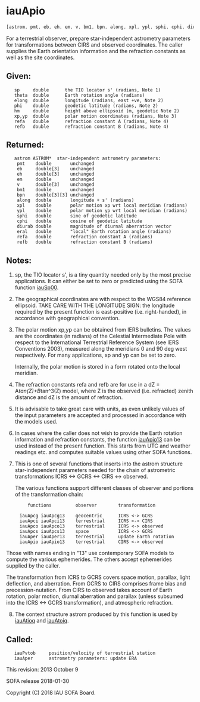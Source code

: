 # iauApio

```js
[astrom, pmt, eb, eh, em, v, bm1, bpn, along, xpl, ypl, sphi, cphi, diurab, eral, refa, refb] = IAU.apio(sp, theta, elong, phi, hm, xp, yp, refa, refb)
```

For a terrestrial observer, prepare star-independent astrometry
parameters for transformations between CIRS and observed
coordinates.  The caller supplies the Earth orientation information
and the refraction constants as well as the site coordinates.

## Given:
```
   sp     double      the TIO locator s' (radians, Note 1)
   theta  double      Earth rotation angle (radians)
   elong  double      longitude (radians, east +ve, Note 2)
   phi    double      geodetic latitude (radians, Note 2)
   hm     double      height above ellipsoid (m, geodetic Note 2)
   xp,yp  double      polar motion coordinates (radians, Note 3)
   refa   double      refraction constant A (radians, Note 4)
   refb   double      refraction constant B (radians, Note 4)
```

## Returned:
```
   astrom ASTROM*  star-independent astrometry parameters:
    pmt    double       unchanged
    eb     double[3]    unchanged
    eh     double[3]    unchanged
    em     double       unchanged
    v      double[3]    unchanged
    bm1    double       unchanged
    bpn    double[3][3] unchanged
    along  double       longitude + s' (radians)
    xpl    double       polar motion xp wrt local meridian (radians)
    ypl    double       polar motion yp wrt local meridian (radians)
    sphi   double       sine of geodetic latitude
    cphi   double       cosine of geodetic latitude
    diurab double       magnitude of diurnal aberration vector
    eral   double       "local" Earth rotation angle (radians)
    refa   double       refraction constant A (radians)
    refb   double       refraction constant B (radians)
```

## Notes:

1) sp, the TIO locator s', is a tiny quantity needed only by the
   most precise applications.  It can either be set to zero or
   predicted using the SOFA function [iauSp00][1].

2) The geographical coordinates are with respect to the WGS84
   reference ellipsoid.  TAKE CARE WITH THE LONGITUDE SIGN:  the
   longitude required by the present function is east-positive
   (i.e. right-handed), in accordance with geographical convention.

3) The polar motion xp,yp can be obtained from IERS bulletins.  The
   values are the coordinates (in radians) of the Celestial
   Intermediate Pole with respect to the International Terrestrial
   Reference System (see IERS Conventions 2003), measured along the
   meridians 0 and 90 deg west respectively.  For many applications,
   xp and yp can be set to zero.

   Internally, the polar motion is stored in a form rotated onto the
   local meridian.

4) The refraction constants refa and refb are for use in a
   dZ = A*tan(Z)+B*tan^3(Z) model, where Z is the observed
   (i.e. refracted) zenith distance and dZ is the amount of
   refraction.

5) It is advisable to take great care with units, as even unlikely
   values of the input parameters are accepted and processed in
   accordance with the models used.

6) In cases where the caller does not wish to provide the Earth
   rotation information and refraction constants, the function
   [iauApio13][2] can be used instead of the present function.  This
   starts from UTC and weather readings etc. and computes suitable
   values using other SOFA functions.

7) This is one of several functions that inserts into the astrom
   structure star-independent parameters needed for the chain of
   astrometric transformations ICRS <-> GCRS <-> CIRS <-> observed.

   The various functions support different classes of observer and
   portions of the transformation chain:

```
        functions         observer        transformation

     iauApcg iauApcg13    geocentric      ICRS <-> GCRS
     iauApci iauApci13    terrestrial     ICRS <-> CIRS
     iauApco iauApco13    terrestrial     ICRS <-> observed
     iauApcs iauApcs13    space           ICRS <-> GCRS
     iauAper iauAper13    terrestrial     update Earth rotation
     iauApio iauApio13    terrestrial     CIRS <-> observed
```

   Those with names ending in "13" use contemporary SOFA models to
   compute the various ephemerides.  The others accept ephemerides
   supplied by the caller.

   The transformation from ICRS to GCRS covers space motion,
   parallax, light deflection, and aberration.  From GCRS to CIRS
   comprises frame bias and precession-nutation.  From CIRS to
   observed takes account of Earth rotation, polar motion, diurnal
   aberration and parallax (unless subsumed into the ICRS <-> GCRS
   transformation), and atmospheric refraction.

8) The context structure astrom produced by this function is used by
   [iauAtioq][14] and [iauAtoiq][15].

## Called:
```
   iauPvtob     position/velocity of terrestrial station
   iauAper      astrometry parameters: update ERA
```

This revision:   2013 October 9

SOFA release 2018-01-30

Copyright (C) 2018 IAU SOFA Board.

[1]: iau.sp00.md
[2]: iau.apio13.md
[14]: iau.atioq.md
[15]: iau.atoiq.md
